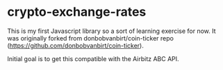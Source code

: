 # crypto-exchange-rates

This is my first Javascript library so a sort of learning exercise for now.
It was originally forked from donbobvanbirt/coin-ticker repo (https://github.com/donbobvanbirt/coin-ticker).

Initial goal is to get this compatible with the Airbitz ABC API.


